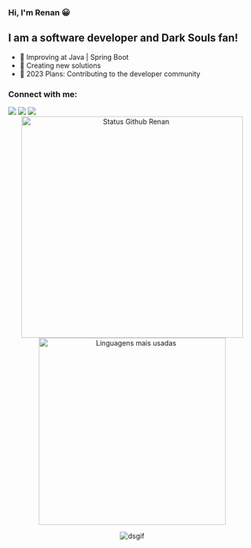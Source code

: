 ### Hi, I'm Renan 😀

## I am a software developer and Dark Souls fan!

- 🌱  Improving at Java | Spring Boot
- 👯  Creating new solutions
- 🥅  2023 Plans: Contributing to the developer community

### Connect with me:

<div>
  <a href="https://www.youtube.com/channel/UCIbZWctqSzDF4ELAqKsjFdw" target="_blank"><img src="https://img.shields.io/badge/YouTube-FF0000?style=for-the-badge&logo=youtube&logoColor=white" target="_blank"></a>
  <a href="https://instagram.com/abadedev" target="_blank"><img src="https://img.shields.io/badge/-Instagram-%23E4405F?style=for-the-badge&logo=instagram&logoColor=white" target="_blank"></a>
  <a href="https://www.linkedin.com/in/renanabade/" target="_blank"><img src="https://img.shields.io/badge/-LinkedIn-%230077B5?style=for-the-badge&logo=linkedin&logoColor=white" target="_blank"></a> 
</div>

<div align="center">
<img width="450em" alt="Status Github Renan" src="https://github-readme-stats.vercel.app/api?username=renanabade&show_icons=true&theme=dracula" />
<img width="380em" alt="Linguagens mais usadas" src="https://github-readme-stats.vercel.app/api/top-langs/?username=renanabade&layout=compact&theme=dracula"/>
<p></p>
<img alt="dsgif" src="https://github.com/renanabade/skgael-gif/blob/main/gaelgif.gif"/>
</div>

